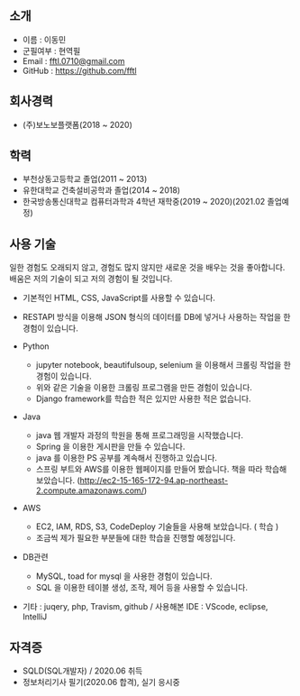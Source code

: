 ## 소개

- 이름 : 이동민
- 군필여부 : 현역필
- Email : fftl.0710@gmail.com
- GitHub : https://github.com/fftl

## 회사경력

- (주)보노보플랫폼(2018 ~ 2020)

## 학력

- 부천상동고등학교 졸업(2011 ~ 2013)
- 유한대학교 건축설비공학과 졸업(2014 ~ 2018)
- 한국방송통신대학교 컴퓨터과학과 4학년 재학중(2019 ~ 2020)(2021.02 졸업예정)

## 사용 기술

일한 경험도 오래되지 않고, 경험도 많지 않지만 새로운 것을 배우는 것을 좋아합니다.  
배움은 저의 기술이 되고 저의 경험이 될 것입니다.

- 기본적인 HTML, CSS, JavaScript를 사용할 수 있습니다.

- RESTAPI 방식을 이용해 JSON 형식의 데이터를 DB에 넣거나 사용하는 작업을 한 경험이 있습니다.

- Python
  - jupyter notebook, beautifulsoup, selenium 을 이용해서 크롤링 작업을 한 경험이 있습니다.
  - 위와 같은 기술을 이용한 크롤링 프로그램을 만든 경험이 있습니다.
  - Django framework를 학습한 적은 있지만 사용한 적은 없습니다.

- Java
  - java 웹 개발자 과정의 학원을 통해 프로그래밍을 시작했습니다.
  - Spring 을 이용한 게시판을 만들 수 있습니다.
  - java 를 이용한 PS 공부를 계속해서 진행하고 있습니다.
  - 스프링 부트와 AWS를 이용한 웹페이지를 만들어 봤습니다. 책을 따라 학습해 보았습니다.  (http://ec2-15-165-172-94.ap-northeast-2.compute.amazonaws.com/)
 
- AWS
  - EC2, IAM, RDS, S3, CodeDeploy 기술들을 사용해 보았습니다. ( 학습 )
  - 조금씩 제가 필요한 부분들에 대한 학습을 진행할 예정입니다.
  
- DB관련
  - MySQL, toad for mysql 을 사용한 경험이 있습니다.
  - SQL 을 이용한 테이블 생성, 조작, 제어 등을 사용할 수 있습니다.
  
- 기타 : juqery, php, Travism, github / 사용해본 IDE : VScode, eclipse, IntelliJ

## 자격증

- SQLD(SQL개발자) / 2020.06 취득
- 정보처리기사 필기(2020.06 합격), 실기 응시중
